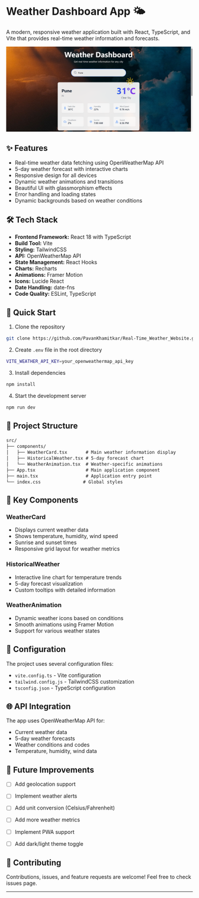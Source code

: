 # Weather Dashboard App 🌤️

A modern, responsive weather application built with React, TypeScript, and Vite that provides real-time weather information and forecasts.

![Weather Dashboard Preview](screenshots/preview.png)

## ✨ Features

- Real-time weather data fetching using OpenWeatherMap API
- 5-day weather forecast with interactive charts
- Responsive design for all devices
- Dynamic weather animations and transitions
- Beautiful UI with glassmorphism effects
- Error handling and loading states
- Dynamic backgrounds based on weather conditions

## 🛠️ Tech Stack

- **Frontend Framework:** React 18 with TypeScript
- **Build Tool:** Vite
- **Styling:** TailwindCSS
- **API:** OpenWeatherMap API
- **State Management:** React Hooks
- **Charts:** Recharts
- **Animations:** Framer Motion
- **Icons:** Lucide React
- **Date Handling:** date-fns
- **Code Quality:** ESLint, TypeScript

## 🚀 Quick Start

1. Clone the repository
```bash
git clone https://github.com/PavanKhamitkar/Real-Time_Weather_Website.git
```

2. Create `.env` file in the root directory
```bash
VITE_WEATHER_API_KEY=your_openweathermap_api_key
```

3. Install dependencies
```bash
npm install
```

4. Start the development server
```bash
npm run dev
```

## 📁 Project Structure

```
src/
├── components/
│   ├── WeatherCard.tsx       # Main weather information display
│   ├── HistoricalWeather.tsx # 5-day forecast chart
│   └── WeatherAnimation.tsx  # Weather-specific animations
├── App.tsx                   # Main application component
├── main.tsx                  # Application entry point
└── index.css                # Global styles
```

## 🎨 Key Components

### WeatherCard
- Displays current weather data
- Shows temperature, humidity, wind speed
- Sunrise and sunset times
- Responsive grid layout for weather metrics

### HistoricalWeather
- Interactive line chart for temperature trends
- 5-day forecast visualization
- Custom tooltips with detailed information

### WeatherAnimation
- Dynamic weather icons based on conditions
- Smooth animations using Framer Motion
- Support for various weather states

## 🔧 Configuration

The project uses several configuration files:
- `vite.config.ts` - Vite configuration
- `tailwind.config.js` - TailwindCSS customization
- `tsconfig.json` - TypeScript configuration

## 🌐 API Integration

The app uses OpenWeatherMap API for:
- Current weather data
- 5-day weather forecasts
- Weather conditions and codes
- Temperature, humidity, wind data

## 🎯 Future Improvements

- [ ] Add geolocation support
- [ ] Implement weather alerts
- [ ] Add unit conversion (Celsius/Fahrenheit)
- [ ] Add more weather metrics
- [ ] Implement PWA support
- [ ] Add dark/light theme toggle


## 🤝 Contributing

Contributions, issues, and feature requests are welcome! Feel free to check issues page.

---
